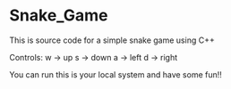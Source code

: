 # Snake_Game
This is source code for a simple snake game using C++


Controls:
w -> up
s -> down
a -> left
d -> right

You can run this is your local system and have some fun!!

